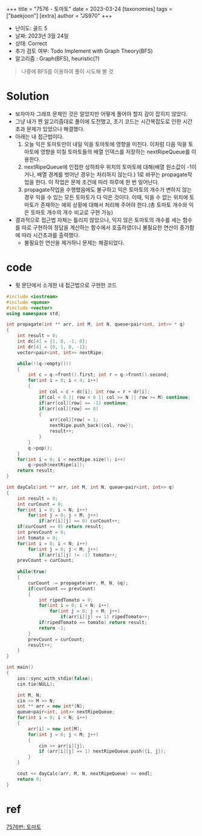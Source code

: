 +++
title = "7576 - 토마토"
date = 2023-03-24
[taxonomies]
tags = ["baekjoon"]
[extra]
author = "JS970"
+++
- 난이도: 골드 5
- 날짜: 2023년 3월 24일
- 상태: Correct
- 추가 검토 여부: Todo Implement with Graph Theory(BFS)
- 알고리즘 : Graph(BFS), heuristic(?)

> 나중에 BFS를 이용하여 풀이 시도해 볼 것
# Solution
- 보자마자 그래프 문제인 것은 알았지만 어떻게 풀어야 할지 감이 잡히지 않았다.
- 그냥 내가 짠 알고리즘대로 풀이에 도전했고, 초기 코드는 시간복잡도로 인한 시간초과 문제가 있었으나 해결했다.
- 아래는 내 접근법이다.
	1. 오늘 익은 토마토만이 내일 익을 토마토에 영향을 미친다. 이처럼 다음 익을 토마토에 영향을 미칠 토마토들의 배열 인덱스를 저장하는 nextRipeQueue를 이용한다.
	2. nextRipeQueue에 인접한 상하좌우 위치의 토마토에 대해(배열 원소값이 -1이거나, 배열 경계를 벗어난 경우는 처리하지 않는다.) 1로 바꾸는 propagate작업을 한다. 이 작업은 문제 조건에 따라 하루에 한 번 일어난다.
	3. propagate작업을 수행했음에도 불구하고 익은 토마토의 개수가 변하지 않는 경우 익을 수 있는 모든 토마토가 다 익은 것이다. 이때, 익을 수 없는 위치에 토마토가 존재하는 예외 상황에 대해서 처리해 주어야 한다.(총 토마토 개수와 익은 토마토 개수의 개수 비교로 구현 가능)
- 결과적으로 접근법 자체는 틀리지 않았으나, 익지 않은 토마토의 개수를 세는 함수를 따로 구현하여 정답을 계산하는 함수에서 호출하였더니 불필요한 연산이 증가함에 따라 시간초과를 출력했다.
	- 불필요한 연산을 제거하니 문제는 해결되었다.

# code
- 윗 문단에서 소개한 내 접근법으로 구현한 코드
```c++
#include <iostream>
#include <queue>
#include <vector>
using namespace std;

int propagate(int ** arr, int M, int N, queue<pair<int, int>> * q)
{
    int result = 0;
    int dc[4] = {1, 0, -1, 0};
    int dr[4] = {0, 1, 0, -1};
    vector<pair<int, int>> nextRipe;

    while(!(q->empty()))
    {
        int c = q->front().first; int r = q->front().second;
        for(int i = 0; i < 4; i++)
        {
            int col = c + dc[i]; int row = r + dr[i];
            if(col < 0 || row < 0 || col >= N || row >= M) continue;
            if(arr[col][row] == -1) continue;
            if(arr[col][row] == 0)
            {
                arr[col][row] = 1;
                nextRipe.push_back({col, row});
                result++;
            }
        }
        q->pop();
    }
    for(int i = 0; i < nextRipe.size(); i++)
        q->push(nextRipe[i]);
    return result;
}

int dayCalc(int ** arr, int M, int N, queue<pair<int, int>> q)
{
    int result = 0;
    int curCount = 0;
    for(int i = 0; i < N; i++)
        for(int j = 0; j < M; j++)
            if(arr[i][j] == 0) curCount++;
    if(curCount == 0) return result;
    int prevCount = 0;
    int tomato = 0;
    for(int i = 0; i < N; i++)
        for(int j = 0; j < M; j++)
            if(arr[i][j] != -1) tomato++;
    prevCount = curCount;
    
    while(true)
    {
        curCount -= propagate(arr, M, N, &q);
        if(curCount == prevCount)
        {
            int ripedTomato = 0;
            for(int i = 0; i < N; i++)
                for(int j = 0; j < M; j++)
                    if(arr[i][j] == 1) ripedTomato++;
            if(ripedTomato == tomato) return result;
            return -1;
        }
        prevCount = curCount;
        result++;
    }
}

int main()
{
    ios::sync_with_stdio(false);
    cin.tie(NULL);

    int M, N;
    cin >> M >> N;
    int ** arr = new int*[N];
    queue<pair<int, int>> nextRipeQueue;
    for(int i = 0; i < N; i++)
    {
        arr[i] = new int[M];
        for(int j = 0; j < M; j++)
        {
            cin >> arr[i][j];
            if (arr[i][j] == 1) nextRipeQueue.push({i, j});
        }
    }

    cout << dayCalc(arr, M, N, nextRipeQueue) << endl;
    return 0;
}
```

# ref
[7576번: 토마토](https://www.acmicpc.net/problem/7576)